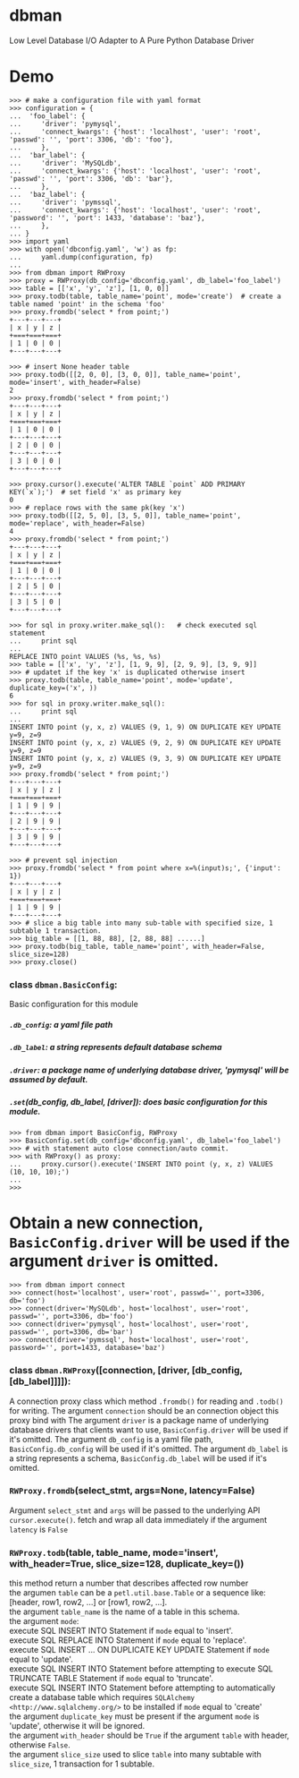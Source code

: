 # dbman
Low Level Database I/O Adapter to A Pure Python Database Driver

# Demo
```
>>> # make a configuration file with yaml format
>>> configuration = {
...  'foo_label': {
...     'driver': 'pymysql',
...     'connect_kwargs': {'host': 'localhost', 'user': 'root', 'passwd': '', 'port': 3306, 'db': 'foo'},
...     },
...  'bar_label': {
...     'driver': 'MySQLdb',
...     'connect_kwargs': {'host': 'localhost', 'user': 'root', 'passwd': '', 'port': 3306, 'db': 'bar'},
...     },
...  'baz_label': {
...     'driver': 'pymssql',
...     'connect_kwargs': {'host': 'localhost', 'user': 'root', 'password': '', 'port': 1433, 'database': 'baz'},
...     },
... }
>>> import yaml
>>> with open('dbconfig.yaml', 'w') as fp:
...     yaml.dump(configuration, fp)
...
>>> from dbman import RWProxy
>>> proxy = RWProxy(db_config='dbconfig.yaml', db_label='foo_label')
>>> table = [['x', 'y', 'z'], [1, 0, 0]]
>>> proxy.todb(table, table_name='point', mode='create')  # create a table named 'point' in the schema 'foo'
>>> proxy.fromdb('select * from point;')
+---+---+---+
| x | y | z |
+===+===+===+
| 1 | 0 | 0 |
+---+---+---+

>>> # insert None header table
>>> proxy.todb([[2, 0, 0], [3, 0, 0]], table_name='point', mode='insert', with_header=False)  
2
>>> proxy.fromdb('select * from point;')
+---+---+---+
| x | y | z |
+===+===+===+
| 1 | 0 | 0 |
+---+---+---+
| 2 | 0 | 0 |
+---+---+---+
| 3 | 0 | 0 |
+---+---+---+

>>> proxy.cursor().execute('ALTER TABLE `point` ADD PRIMARY KEY(`x`);')  # set field 'x' as primary key
0
>>> # replace rows with the same pk(key 'x')
>>> proxy.todb([[2, 5, 0], [3, 5, 0]], table_name='point', mode='replace', with_header=False)
4
>>> proxy.fromdb('select * from point;')
+---+---+---+
| x | y | z |
+===+===+===+
| 1 | 0 | 0 |
+---+---+---+
| 2 | 5 | 0 |
+---+---+---+
| 3 | 5 | 0 |
+---+---+---+

>>> for sql in proxy.writer.make_sql():   # check executed sql statement
...     print sql
...
REPLACE INTO point VALUES (%s, %s, %s)
>>> table = [['x', 'y', 'z'], [1, 9, 9], [2, 9, 9], [3, 9, 9]]
>>> # updatet if the key 'x' is duplicated otherwise insert
>>> proxy.todb(table, table_name='point', mode='update', duplicate_key=('x', )) 
6
>>> for sql in proxy.writer.make_sql():
...     print sql
...
INSERT INTO point (y, x, z) VALUES (9, 1, 9) ON DUPLICATE KEY UPDATE y=9, z=9
INSERT INTO point (y, x, z) VALUES (9, 2, 9) ON DUPLICATE KEY UPDATE y=9, z=9
INSERT INTO point (y, x, z) VALUES (9, 3, 9) ON DUPLICATE KEY UPDATE y=9, z=9
>>> proxy.fromdb('select * from point;')
+---+---+---+
| x | y | z |
+===+===+===+
| 1 | 9 | 9 |
+---+---+---+
| 2 | 9 | 9 |
+---+---+---+
| 3 | 9 | 9 |
+---+---+---+

>>> # prevent sql injection
>>> proxy.fromdb('select * from point where x=%(input)s;', {'input': 1})
+---+---+---+
| x | y | z |
+===+===+===+
| 1 | 9 | 9 |
+---+---+---+
>>> # slice a big table into many sub-table with specified size, 1 subtable 1 transaction.
>>> big_table = [[1, 88, 88], [2, 88, 88] ......]
>>> proxy.todb(big_table, table_name='point', with_header=False, slice_size=128)
>>> proxy.close()
```


### class ``dbman.BasicConfig``:
Basic configuration for this module

##### `.db_config`: a yaml file path
##### `.db_label`: a string represents default database schema
##### `.driver`: a package name of underlying database driver, 'pymysql' will be assumed by default.
##### ``.set``(db_config, db_label, [driver]): does basic configuration for this module.

```
>>> from dbman import BasicConfig, RWProxy
>>> BasicConfig.set(db_config='dbconfig.yaml', db_label='foo_label') 
>>> # with statement auto close connection/auto commit.
>>> with RWProxy() as proxy:
...     proxy.cursor().execute('INSERT INTO point (y, x, z) VALUES (10, 10, 10);')
...
>>>
```
   	

# Obtain a new connection, `BasicConfig.driver` will be used if the argument `driver` is omitted.
```
>>> from dbman import connect
>>> connect(host='localhost', user='root', passwd='', port=3306, db='foo')
>>> connect(driver='MySQLdb', host='localhost', user='root', passwd='', port=3306, db='foo') 
>>> connect(driver='pymysql', host='localhost', user='root', passwd='', port=3306, db='bar') 
>>> connect(driver='pymssql', host='localhost', user='root', password='', port=1433, database='baz') 
```

### class ``dbman.RWProxy``([connection, [driver, [db_config, [db_label]]]]):
A connection proxy class which method `.fromdb()` for reading and `.todb()` for writing.
The argument `connection` should be an connection object this proxy bind with 
The argument `driver` is a package name of underlying database drivers that clients want to use, `BasicConfig.driver`
      will be used if it's omitted.
The argument `db_config` is a yaml file path, `BasicConfig.db_config` will be used if it's omitted.
The argument `db_label` is a string represents a schema, `BasicConfig.db_label` will be used if it's omitted.


### `RWProxy.fromdb`(select_stmt, args=None, latency=False)
Argument `select_stmt` and `args` will be passed to the underlying API `cursor.execute()`.
fetch and wrap all data immediately if the argument `latency` is `False`


### `RWProxy.todb`(table, table_name, mode='insert', with_header=True, slice_size=128, duplicate_key=())
this method return a number that describes affected row number<br/>
the argumen `table` can be a `petl.util.base.Table` 
or a sequence like: [header, row1, row2, ...] or [row1, row2, ...].<br />
the argument `table_name` is the name of a table in this schema.<br />
the argument `mode`:<br />
    execute SQL INSERT INTO Statement if `mode` equal to 'insert'.<br/>
    execute SQL REPLACE INTO Statement if `mode` equal to 'replace'.<br/>
    execute SQL INSERT ... ON DUPLICATE KEY UPDATE Statement if `mode` equal to 'update'.<br/>
    execute SQL INSERT INTO Statement before attempting to execute SQL TRUNCATE TABLE Statement
        if `mode` equal to 'truncate'.<br/>
    execute SQL INSERT INTO Statement before attempting to automatically create a database table which requires
      `SQLAlchemy <http://www.sqlalchemy.org/>` to be installed if `mode` equal to 'create'<br/>
the argument `duplicate_key` must be present if the argument `mode` is 'update', otherwise it will be ignored.<br />
the argument `with_header` should be `True` if the argument `table` with header, otherwise `False`.<br />
the argument `slice_size` used to slice `table` into many subtable with `slice_size`, 1 transaction for 1 subtable.<br />
